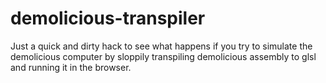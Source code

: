 # demolicious-transpiler

Just a quick and dirty hack to see what happens if you try to simulate the
demolicious computer by sloppily transpiling demolicious assembly to glsl and
running it in the browser.
